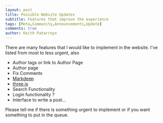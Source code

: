```yaml
---
layout: post
title: Possible Website Updates
subtitle: Features that improve the experience
tags: [Meta,Community,Announcements,Update]
comments: true
author: Keith Patarroyo
---
```


There are many features that I would like to implement in the website. I've listed from most to less urgent, also 

- Author tags or link to Author Page
- Author page
- Fix Comments
- [Markdeep](http://casual-effects.com/markdeep/features.md.html)
- [three.js](https://threejs.org/)
- Search Functionality
- Login functionality ?
- Interface to write a post...


Please tell me if there is something urgent to implement or if you want something to put in the queue.



